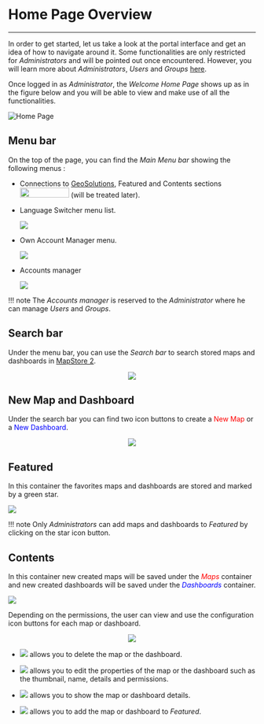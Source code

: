 # Home Page Overview
*******************

In order to get started, let us take a look at the portal interface and get an idea of how to navigate around it. Some functionalities are only restricted for
*Administrators* and will be pointed out once encountered. However, you will learn more about *Administrators*, *Users* and *Groups* [here](admin.md).

Once logged in as *Administrator*, the *Welcome Home Page* shows up as in the figure below and you will be able to view and make use of all the functionalities.

 <img src="../img/home-page.png" style="" alt="Home Page" class="center" />

Menu bar
--------
On the top of the page, you can find the *Main Menu bar* showing the following menus :

* Connections to [GeoSolutions](https://www.geo-solutions.it/), Featured and Contents sections <img src="../img/connections.png" style="width:100px;height:20px;" /> (will be treated later).

* Language Switcher menu list.

    <img src="../img/language-switcher.png" style="max-width:200px;" />

* Own Account Manager menu.

    <img src="../img/own-account.png" style="max-width:200px;"  />

* Accounts manager

    <img src="../img/manage-accounts.png" style="max-width:200px;" />


!!! note
    The *Accounts manager* is reserved to the *Administrator* where he can manage *Users* and *Groups*.



Search bar
------------

Under the menu bar, you can use the *Search bar* to search stored maps and dashboards in [MapStore 2](https://mapstore2.geo-solutions.it/mapstore/#/).

  <p align = "center" > <img src="../img/search-bar.png" style="max-width:500px;" /></p>

New Map and Dashboard
---------------------
Under the search bar you can find two icon buttons to create a <span style="color:red">New Map</span> or a <span style="color:blue">New Dashboard</span>.

<p align = "center" ><img src="../img/map-dash.png" style="max-width:700px;" /></p>

Featured
--------
In this container the favorites maps and dashboards are stored and marked by a green star.

<img src="../img/featured.png" style="max-width:600px;" />

!!! note
    Only *Administrators* can add maps and dashboards to *Featured* by clicking on the star icon button.



Contents
--------
In this container new created maps will be saved under the <span style="color:red">*Maps* </span>container and new created dashboards will be saved under the <span style="color:blue">*Dashboards* </span>container.

<img src="../img/contents.png" style="max-width:610px;" />

Depending on the permissions, the user can view and use the configuration icon buttons for each map or dashboard.

<p align = "center" ><img src="../img/config.png" style="max-width:600px;" /></p>

* <img src="../img/delete.png" /> allows you to delete the map or the dashboard.



* <img src="../img/properties.png" /> allows you to edit the properties of the map or the dashboard such as the thumbnail, name, details and permissions.


* <img src="../img/details.png" /> allows you to show the map or dashboard details.

* <img src="../img/add-featured.png" /> allows you to add the map or dashboard to *Featured*.
